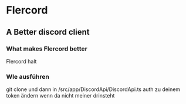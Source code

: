 # Flercord

## A Better discord client

### What makes Flercord better
Flercord halt

### WIe ausführen
git clone und dann in /src/app/DiscordApi/DiscordApi.ts auth zu deinem token ändern wenn da nicht meiner drinsteht